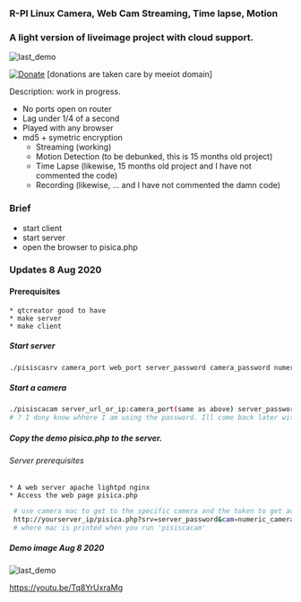 ### R-PI Linux Camera, Web Cam Streaming, Time lapse, Motion
### A light version of liveimage project with cloud support.


 ![last_demo](https://github.com/comarius/pisica/blob/master/pisicaweb/pisicacon.png)



[![Donate](https://img.shields.io/badge/Donate-PayPal-green.svg)](https://www.paypal.com/cgi-bin/webscr?cmd=_s-xclick&hosted_button_id=L9RVWU5NUZ4YG)   [donations are taken care by meeiot domain]


Description: work in progress.

  * No ports open on router
  * Lag under 1/4 of a second
  * Played with any browser
  * md5 + symetric encryption
      * Streaming (working)
      * Motion Detection (to be debunked, this is 15 months old project)
      * Time Lapse (likewise, 15 months old project and I have not commented the code)
      * Recording (likewise,  ... and I have not commented the damn code)
    
    
### Brief
   * start client
   * start server
   * open the browser to pisica.php
     
### Updates 8 Aug 2020

#### Prerequisites
    * qtcreator good to have
    * make server
    * make client
    
##### Start server

```bash
./pisiscasrv camera_port web_port server_password camera_password numeric_camera_token

```

##### Start a camera


```bash
./pisiscacam server_url_or_ip:camera_port(same as above) server_password camera_password numeric_camera_token /dev/videoX
# ? I dony know whhere I am using the password. Ill come back later with explanations, but for now only the token is used.

```

##### Copy the demo pisica.php to the server.
###### Server prerequisites
    * A web server apache lightpd nginx
    * Access the web page pisica.php
```bash
 # use camera mac to get to the specific camera and the token to get authenticated by the camea stream
 http://yourserver_ip/pisica.php?srv=server_password&cam=numeric_camera_token&mac=00006B8B4567&port=web_port
 # where mac is printed when you run 'pisiscacam'
```

#####  Demo image Aug 8 2020
 
 ![last_demo](https://raw.githubusercontent.com/comarius/pisica/master/pisicaweb/lastfix.png)
 

https://youtu.be/Tq8YrUxraMg



